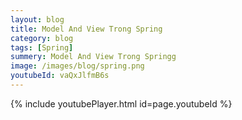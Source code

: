 ```yaml
---
layout: blog
title: Model And View Trong Spring 
category: blog
tags: [Spring]
summery: Model And View Trong Springg
image: /images/blog/spring.png
youtubeId: vaQxJlfmB6s
---
```

 

{% include youtubePlayer.html id=page.youtubeId %}